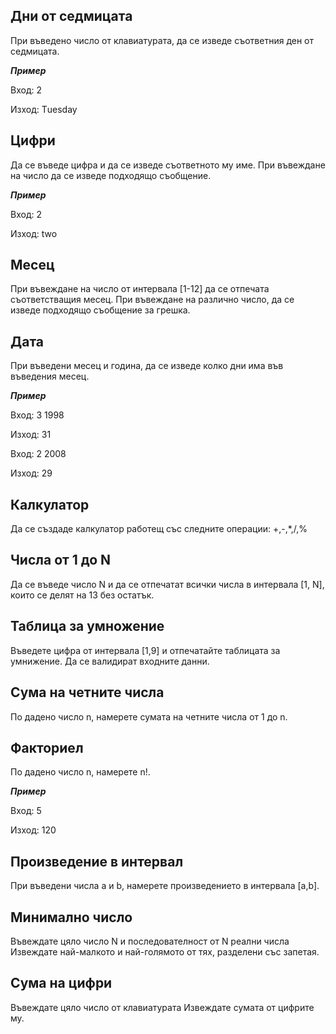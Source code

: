 ## Дни от седмицата
При въведено число от клавиатурата, да се изведе съответния ден от седмицата. 

***Пример***

Вход: 2

Изход: Тuesday

## Цифри
Да се въведе цифра и да се изведе съответното му име. При въвеждане на число да се изведе подходящо съобщение.

***Пример***

Вход: 2

Изход: two

## Месец
При въвеждане на число от интервала [1-12] да се отпечата съответстващия месец. При въвеждане на различно число, да се изведе подходящо съобщение за грешка.

## Дата
При въведени месец и година, да се изведе колко дни има във въведения месец.

***Пример***

Вход: 3 1998

Изход: 31

Вход: 2 2008

Изход: 29

## Калкулатор
Да се създаде калкулатор работещ със следните операции: +,-,*,/,%

## Числа от 1 до N
Да се въведе число N и да се отпечатат всички числа в интервала [1, N], които се делят на 13 без остатък.

## Таблица за умножение
Въведете цифра от интервала [1,9] и отпечатайте таблицата за умнижение. Да се валидират входните данни.

## Сума на четните числа
По дадено число n, намерете сумата на четните числа от 1 до n.

## Факториел
По дадено число n, намерете n!.

***Пример***

Вход: 5

Изход: 120

## Произведение в интервал
При въведени числа a и b, намерете произведението в интервала [a,b].

## Минимално число
Въвеждате цяло число N и последователност от N реални числа Извеждате най-малкото и най-голямото от тях, разделени със запетая.

## Сума на цифри
Въвеждате цяло число от клавиатурата Извеждате сумата от цифрите му.
